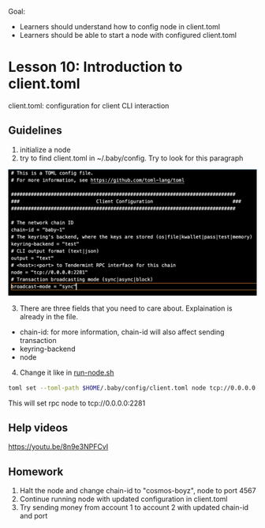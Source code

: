 Goal:
* Learners should understand how to config node in client.toml
* Learners should be able to start a node with configured client.toml

# Lesson 10: Introduction to client.toml

client.toml: configuration for client CLI interaction

## Guidelines

1. initialize a node
2. try to find client.toml in ~/.baby/config. Try to look for this paragraph

![client configuration](images/client_config.png)

3. There are three fields that you need to care about. Explaination is already in the file.
* chain-id: for more information, chain-id will also affect sending transaction
* keyring-backend
* node

4. Change it like in [run-node.sh](../../scripts/run-node.sh)

```bash
toml set --toml-path $HOME/.baby/config/client.toml node tcp://0.0.0.0:2281
```

This will set rpc node to tcp://0.0.0.0:2281

## Help videos
https://youtu.be/8n9e3NPFCvI

## Homework
1. Halt the node and change chain-id to "cosmos-boyz", node to port 4567
2. Continue running node with updated configuration in client.toml
3. Try sending money from account 1 to account 2 with updated chain-id and port